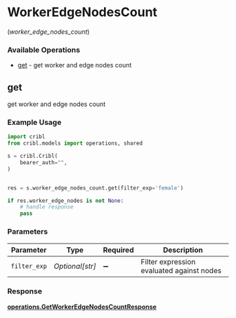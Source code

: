 # WorkerEdgeNodesCount
(*worker_edge_nodes_count*)

### Available Operations

* [get](#get) - get worker and edge nodes count

## get

get worker and edge nodes count

### Example Usage

```python
import cribl
from cribl.models import operations, shared

s = cribl.Cribl(
    bearer_auth="",
)


res = s.worker_edge_nodes_count.get(filter_exp='female')

if res.worker_edge_nodes is not None:
    # handle response
    pass
```

### Parameters

| Parameter                                 | Type                                      | Required                                  | Description                               |
| ----------------------------------------- | ----------------------------------------- | ----------------------------------------- | ----------------------------------------- |
| `filter_exp`                              | *Optional[str]*                           | :heavy_minus_sign:                        | Filter expression evaluated against nodes |


### Response

**[operations.GetWorkerEdgeNodesCountResponse](../../models/operations/getworkeredgenodescountresponse.md)**


